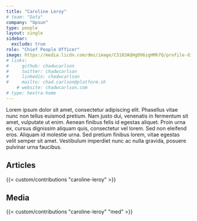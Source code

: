 ```yaml
---
title: "Caroline Leroy"
# team: "Data"
company: "Upsun"
type: people
layout: single
sidebar:
  exclude: true
role: "Chief People Officer"
image: https://media.licdn.com/dms/image/C5103AQHgD96zgHMh7Q/profile-displayphoto-shrink_800_800/0/1516269651710?e=1727913600&v=beta&t=jCyBV4kPUx5d_Kho4CmwoDTx2ii1V7bj727vvoomdMk
# links:
#     github: chadwcarlson
#     twitter: chadwcarlson
#     linkedin: chadwcarlson
#     mailto: chad.carlson@platform.sh
    # website: chadwcarlson.com
# type: hextra-home
---
```


Lorem ipsum dolor sit amet, consectetur adipiscing elit. Phasellus vitae nunc non tellus euismod pretium. Nam justo dui, venenatis in fermentum sit amet, vulputate ut enim. Aenean finibus felis id egestas aliquet. Proin urna ex, cursus dignissim aliquam quis, consectetur vel lorem. Sed non eleifend eros. Aliquam id molestie urna. Sed pretium finibus lorem, vitae egestas velit semper sit amet. Vestibulum imperdiet nunc ac nulla gravida, posuere pulvinar urna faucibus. 

## Articles

{{< custom/contributions "caroline-leroy" >}}

## Media

{{< custom/contributions "caroline-leroy" "med" >}}

